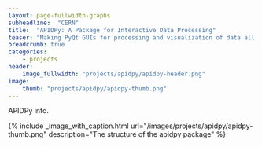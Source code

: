 ```yaml
---
layout: page-fullwidth-graphs
subheadline:  "CERN"
title:  "APIDPy: A Package for Interactive Data Processing"
teaser: "Making PyQt GUIs for processing and visualization of data all the time ? Well, why not gather some of this effort to a single package and reuse its elements ? This is the idea behind apidpy, while also trying to encorporate some of the ideas and patterns I came across from other frameworks."
breadcrumb: true
categories:
    - projects
header:
    image_fullwidth: "projects/apidpy/apidpy-header.png"
image:
    thumb: "projects/apidpy/apidpy-thumb.png"
---
```


APIDPy info.


{% include _image_with_caption.html url="/images/projects/apidpy/apidpy-thumb.png" 
                                    description="The structure of the apidpy package" 
%}
